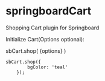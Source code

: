 # springboardCart  
Shopping Cart plugin for Springboard  

Initialize Cart(Options optional):  

sbCart.shop( {options} )

```
sbCart.shop({  
		bgColor: 'teal'  
	});
```	
